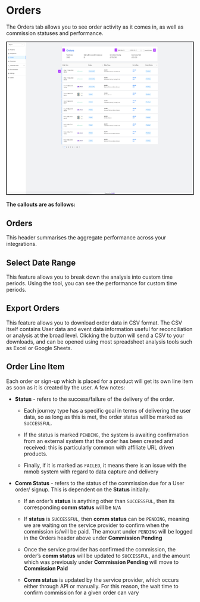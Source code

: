 # Orders


The Orders tab allows you to see order activity as it comes in, as well as commission statuses and performance.

![](./../../images/cp-order-list.png)

**The callouts are as follows:**

## Orders
    

This header summarises the aggregate performance across your integrations.

## Select Date Range

This feature allows you to break down the analysis into custom time periods. Using the tool, you can see the performance for custom time periods.

## Export Orders

This feature allows you to download order data in CSV format. The CSV itself contains User data and event data information useful for reconciliation or analysis at the broad level. Clicking the button will send a CSV to your downloads, and can be opened using most spreadsheet analysis tools such as Excel or Google Sheets.

## Order Line Item

Each order or sign-up which is placed for a product will get its own line item as soon as it is created by the user. A few notes:

*   **Status** \- refers to the success/failure of the delivery of the order.
    
    *   Each journey type has a specific goal in terms of delivering the user data, so as long as this is met, the order status will be marked as `SUCCESSFUL`.
        
    *   If the status is marked `PENDING`, the system is awaiting confirmation from an external system that the order has been created and received: this is particularly common with affiliate URL driven products.
        
    *   Finally, if it is marked as `FAILED`, it means there is an issue with the mmob system with regard to data capture and delivery
        
*   **Comm Status** - refers to the status of the commission due for a User order/ signup. This is dependent on the **Status** initially:
    
    *   If an order’s **status** is anything other than `SUCCESSFUL`, then its corresponding **comm status** will be `N/A`
        
    *   If **status** is `SUCCESSFUL`, then **comm status** can be `PENDING`, meaning we are waiting on the service provider to confirm when the commission is/will be paid. The amount under `PENDING` will be logged in the Orders header above under **Commission Pending**
        
    *   Once the service provider has confirmed the commission, the order’s **comm status** will be updated to `SUCCESSFUL`, and the amount which was previously under **Commission Pending** will move to **Commission Paid**
        
    *   **Comm status** is updated by the service provider, which occurs either through API or manually. For this reason, the wait time to confirm commission for a given order can vary
        
